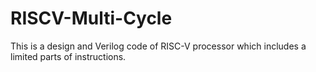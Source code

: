 # RISCV-Multi-Cycle
This is a design and Verilog code of RISC-V processor which includes a limited parts of instructions.
